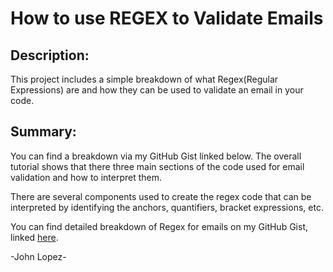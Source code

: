 # How to use REGEX to Validate Emails

## Description: 
This project includes a simple breakdown of what Regex(Regular Expressions) are and how they can be used to validate an email in your code. 

## Summary: 
You can find a breakdown via my GitHub Gist linked below. The overall tutorial shows that there three main sections of the code used for email validation and how to interpret them. 

There are several components used to create the regex code that can be interpreted by identifying the anchors, quantifiers, bracket expressions, etc. 

You can find detailed breakdown of Regex for emails on my GitHub Gist, linked [here](https://gist.github.com/Think-Again-Coder/662dd22a0722a66f0807332780a552ad). 

-John Lopez-